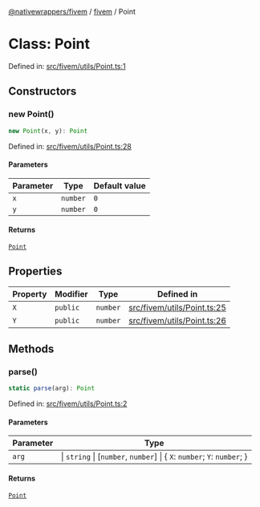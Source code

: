 [@nativewrappers/fivem](../../README.md) / [fivem](../README.md) / Point

# Class: Point

Defined in: [src/fivem/utils/Point.ts:1](https://github.com/nativewrappers/nativewrappers/blob/bed19baaeaf131ae08126ef8189b9b3d2beb3a28/src/fivem/utils/Point.ts#L1)

## Constructors

### new Point()

```ts
new Point(x, y): Point
```

Defined in: [src/fivem/utils/Point.ts:28](https://github.com/nativewrappers/nativewrappers/blob/bed19baaeaf131ae08126ef8189b9b3d2beb3a28/src/fivem/utils/Point.ts#L28)

#### Parameters

| Parameter | Type | Default value |
| ------ | ------ | ------ |
| `x` | `number` | `0` |
| `y` | `number` | `0` |

#### Returns

[`Point`](Point.md)

## Properties

| Property | Modifier | Type | Defined in |
| ------ | ------ | ------ | ------ |
| <a id="x-1"></a> `X` | `public` | `number` | [src/fivem/utils/Point.ts:25](https://github.com/nativewrappers/nativewrappers/blob/bed19baaeaf131ae08126ef8189b9b3d2beb3a28/src/fivem/utils/Point.ts#L25) |
| <a id="y-1"></a> `Y` | `public` | `number` | [src/fivem/utils/Point.ts:26](https://github.com/nativewrappers/nativewrappers/blob/bed19baaeaf131ae08126ef8189b9b3d2beb3a28/src/fivem/utils/Point.ts#L26) |

## Methods

### parse()

```ts
static parse(arg): Point
```

Defined in: [src/fivem/utils/Point.ts:2](https://github.com/nativewrappers/nativewrappers/blob/bed19baaeaf131ae08126ef8189b9b3d2beb3a28/src/fivem/utils/Point.ts#L2)

#### Parameters

| Parameter | Type |
| ------ | ------ |
| `arg` | \| `string` \| \[`number`, `number`\] \| \{ `X`: `number`; `Y`: `number`; \} |

#### Returns

[`Point`](Point.md)

